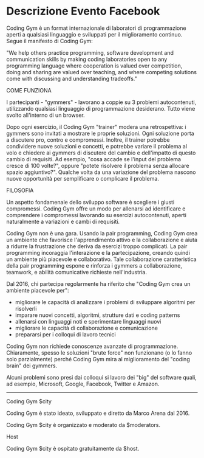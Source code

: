 # Descrizione Evento Facebook

Coding Gym è un format internazionale di laboratori di programmazione aperti a qualsiasi linguaggio e sviluppati per il miglioramento continuo. Segue il manifesto di Coding Gym:

"We help others practice programming, software development and communication skills by making coding laboratories open to any programming language where cooperation is valued over competition, doing and sharing are valued over teaching, and where competing solutions come with discussing and understanding tradeoffs."

COME FUNZIONA

I partecipanti - "gymmers" - lavorano a coppie su 3 problemi autocontenuti, utilizzando qualsiasi linguaggio di programmazione desiderano. Tutto viene svolto all'interno di un browser.

Dopo ogni esercizio, il Coding Gym "trainer" modera una retrospettiva: i gymmers sono invitati a mostrare le proprie soluzioni. Ogni soluzione porta a discutere pro, contro e compromessi. Inoltre, il trainer potrebbe condividere nuove soluzioni e concetti, e potrebbe variare il problema al volo e chiedere ai gymmers di discutere del cambio e dell'impatto di questo cambio di requisiti. Ad esempio, "cosa accade se l'input del problema cresce di 100 volte?", oppure "potete risolvere il problema senza allocare spazio aggiuntivo?". Qualche volta da una variazione del problema nascono nuove opportunità per semplificare o complicare il problema.

FILOSOFIA

Un aspetto fondamenale dello sviluppo software è scegliere i giusti compromessi. Coding Gym offre un modo per allenarsi ad identificare e comprendere i compromessi lavorando su esercizi autocontenuti, aperti naturalmente a variazioni e cambi di requisiti.

Coding Gym non è una gara. Usando la pair programming, Coding Gym crea un ambiente che favorisce l'apprendimento attivo e la collaborazione e aiuta a ridurre la frustrazione che deriva da esercizi troppo complicati. La pair programming incoraggia l'interazione e la partecipazione, creando quindi un ambiente più piacevole e collaborativo. Tale collaborazione caratteristica della pair programming espone e rinforza i gymmers a collaborazione, teamwork, e abilità comunicative richieste nell'industria.

Dal 2016, chi partecipa regolarmente ha riferito che "Coding Gym crea un ambiente piacevole per":
- migliorare le capacità di analizzare i problemi di sviluppare algoritmi per risolverli
- imparare nuovi concetti, algoritmi, strutture dati e coding patterns
- allenarsi con linguaggi noti e sperimentare linguaggi nuovi
- migliorare le capacità di collaborazione e comunicazione
- prepararsi per i colloqui di lavoro tecnici

Coding Gym non richiede conoscenze avanzate di programmazione. Chiaramente, spesso le soluzioni "brute force" non funzionano (o lo fanno solo parzialmente) perché Coding Gym mira al miglioramento del "coding brain" dei gymmers.

Alcuni problemi sono presi dai colloqui si lavoro dei "big" del software quali, ad esempio, Microsoft, Google, Facebook, Twitter e Amazon.

------------------
Coding Gym $city

Coding Gym è stato ideato, sviluppato e diretto da Marco Arena dal 2016.

Coding Gym $city è organizzato e moderato da $moderators.

Host

Coding Gym $city è ospitato gratuitamente da $host.

